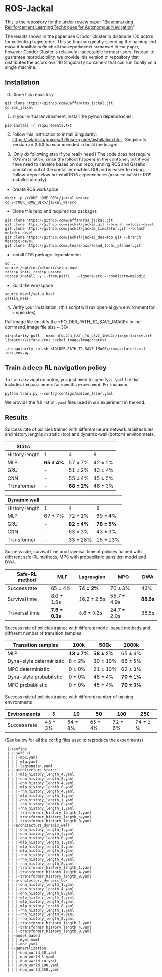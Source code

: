 # ROS-Jackal
This is the repository for the under review paper "[Benchmarking Reinforcement Learning Techniques for Autonomous Navigation]()".

The results shown in the paper use Condor Cluster to distribute 100 actors for collecting trajectories. This setting can greatly speed up the training and make it feasible to finish all the experiments presented in the paper, however Condor Cluster is relatively inaccessible to most users. Instead, to guarantee reproducibility, we provide this version of repository that distributes the actors over 10 Singularity containers that can run locally on a single machine.

## Installation
0. Clone this repository
```
git clone https://github.com/Daffan/ros_jackal.git
cd ros_jackal
```

1. In your virtual environment, install the python dependencies:
```
pip install -r requirements.txt
```

2. Follow this instruction to install Singularity: https://sylabs.io/guides/3.0/user-guide/installation.html. Singularity version >= 3.6.3 is recommended to build the image.

3. (Only do following step if you really need!) The code does not require ROS installation, since the rollout happens in the container, but if you have need to develop based on our repo, running ROS and Gazebo simulation out of the container enables GUI and is easier to debug. Follow steps below to install ROS dependencies (assume `melodic` ROS installed already):

* Create ROS workspace
```
mkdir -p /<YOUR_HOME_DIR>/jackal_ws/src
cd /<YOUR_HOME_DIR>/jackal_ws/src
```

* Clone this repo and required ros packages
```
git clone https://github.com/Daffan/ros_jackal.git
git clone https://github.com/jackal/jackal.git --branch melodic-devel
git clone https://github.com/jackal/jackal_simulator.git --branch melodic-devel
git clone https://github.com/jackal/jackal_desktop.git --branch melodic-devel
git clone https://github.com/utexas-bwi/eband_local_planner.git
```

* Install ROS package dependencies
```
cd ..
source /opt/ros/melodic/setup.bash
rosdep init; rosdep update
rosdep install -y --from-paths . --ignore-src --rosdistro=melodic
```

* Build the workspace
```
source devel/setup.bash
catkin_make
```

4. Verify your installation: (this script will run open-ai gym environment for 5 episodes)

Pull image file (modify the <FOLDER_PATH_TO_SAVE_IMAGE> in the command, image file size ~ 3G)
```
singularity pull --name <FOLDER_PATH_TO_SAVE_IMAGE>/image:latest.sif library://zifanxu/ros_jackal_image/image:latest
```
```
./singularity_run.sh <FOLDER_PATH_TO_SAVE_IMAGE>/image:latest.sif test_env.py
```

## Train a deep RL navigation policy
To train a navigation policy, you just need to specify a ```.yaml``` file that includes the parameters for specific experiment. For instance,
```
python train.py --config configs/motion_laser.yaml
```
We provide the full list of ```.yaml``` files used in our experiment in the end.

## Results
Success rate of policies trained with different neural network architectures and history lengths in static (top) and dynamic-wall (bottom) environments.


| **Static**     |                           |                           |              |
|----------------|---------------------------|---------------------------|--------------|
| History length | 1                         | 4                         | 8            |
| MLP            | **65 ± 4\%**              | 57 ± 7\%                  | 42 ± 2\%     |
| GRU            | -                         | 51 ± 2\%                  | 43 ± 4\%     |
| CNN            | -                         | 55 ± 4\%                  | 45 ± 5\%     |
| Transformer    | -                         | **68 ± 2\%**              | 46 ± 3\%     |

| **Dynamic wall** |              |                           |                           |
|------------------|--------------|---------------------------|---------------------------|
| History length   | 1            | 4                         | 8                         |
| MLP              | 67 ± 7\%     | 72 ± 1\%                  | 69 ± 4\%                  |
| GRU              | -            | **82 ± 4\%**              | **78 ± 5\%**              |
| CNN              | -            | 63 ± 3\%                  | 43 ± 3\%                  |
| Transformer      | -            | 33 ± 28\%                 | 15 ± 13\%                 |

Success rate, survival time and traversal time of policies trained with different safe-RL methods, MPC with probabilistic transition model and DWA.

| **Safe-RL method** | **MLP**                     | **Lagrangian**            | **MPC**         | **DWA**              |
|--------------------|-----------------------------|---------------------------|-----------------|----------------------|
| Success rate       | 65 ± 4\%                    | **74 ± 2\%**              | 70 ± 3\%        | 43\%                 |
| Survival time      | 8.0 ± 1.5s                  | 16.2 ± 2.5s               | 55.7 ± 4.9s     | **88.6s**            |
| Traversal time     | **7.5 ± 0.3s**              | 8.6 ± 0.2s                | 24.7 ± 2.0s     | 38.5s                |

Success rate of policies trained with different model-based methods and different number of transition samples

| **Transition samples**   | **100k**                  | **500k**                  | **2000k**                 |
|--------------------------|---------------------------|---------------------------|---------------------------|
| MLP                      | **13 ± 7\%**              | **58 ± 2\%**              | 65 ± 4\%                  |
| Dyna-style deterministic | 8 ± 2\%                   | 30 ± 10\%                 | 66 ± 5\%                  |
| MPC deterministic        | 0 ± 0\%                   | 21 ± 10\%                 | 62 ± 3\%                  |
| Dyna-style probabilistic | 0 ± 0\%                   | 48 ± 4\%                  | **70 ± 1\%**              |
| MPC probabilistic        | 0 ± 0\%                   | 45 ± 4\%                  | **70 ± 3\%**              |

Success rate of policies trained with different number of training environments

| **Environments** | **5**        | **10**       | **50**       | **100**      | **250**       |
|------------------|--------------|--------------|--------------|--------------|---------------|
| Success rate     | 43 ± 3\%     | 54 ± 8\%     | 65 ± 4\%     | 72 ± 6\%     | 74 ± 2 \%     |


(See below for all the config files used to reproduce the experiments)
```
 |-configs
 | |-safe_rl
 | | |-mpc.yaml
 | | |-mlp.yaml
 | | |-lagrangian.yaml
 | |-architecture_static
 | | |-mlp_history_length_4.yaml
 | | |-cnn_history_length_8.yaml
 | | |-cnn_history_length_4.yaml
 | | |-mlp_history_length_8.yaml
 | | |-rnn_history_length_4.yaml
 | | |-mlp_history_length_1.yaml
 | | |-cnn_history_length_1.yaml
 | | |-rnn_history_length_8.yaml
 | | |-rnn_history_length_1.yaml
 | | |-transformer_history_length_1.yaml
 | | |-transformer_history_length_4.yaml
 | | |-transformer_history_length_8.yaml
 | |-architecture_dynamic_wall
 | | |-cnn_history_length_1.yaml
 | | |-cnn_history_length_4.yaml
 | | |-cnn_history_length_8.yaml
 | | |-mlp_history_length_1.yaml
 | | |-mlp_history_length_4.yaml
 | | |-mlp_history_length_8.yaml
 | | |-rnn_history_length_1.yaml
 | | |-rnn_history_length_4.yaml
 | | |-rnn_history_length_8.yaml
 | | |-transformer_history_length_1.yaml
 | | |-transformer_history_length_4.yaml
 | | |-transformer_history_length_8.yaml
 | |-architecture_dynamic_box
 | | |-cnn_history_length_1.yaml
 | | |-cnn_history_length_4.yaml
 | | |-cnn_history_length_8.yaml
 | | |-mlp_history_length_1.yaml
 | | |-mlp_history_length_4.yaml
 | | |-mlp_history_length_8.yaml
 | | |-rnn_history_length_1.yaml
 | | |-rnn_history_length_4.yaml
 | | |-rnn_history_length_8.yaml
 | | |-transformer_history_length_1.yaml
 | | |-transformer_history_length_4.yaml
 | | |-transformer_history_length_8.yaml
 | |-model_based
 | | |-dyna.yaml
 | | |-mpc.yaml
 | |-generalization
 | | |-num_world_50.yaml
 | | |-num_world_5.yaml
 | | |-num_world_10.yaml
 | | |-num_world_100.yaml
 | | |-num_world_250.yaml
```

